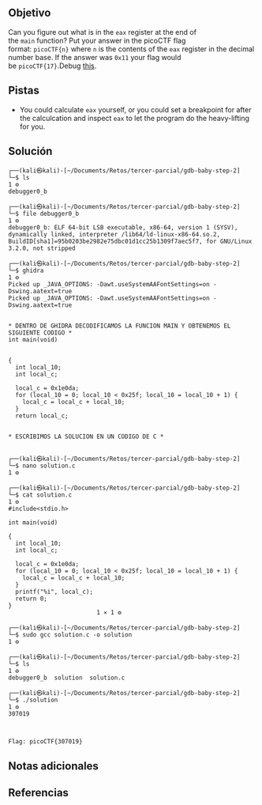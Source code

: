 ## Objetivo
Can you figure out what is in the `eax` register at the end of the `main` function? Put your answer in the picoCTF flag format: `picoCTF{n}` where `n` is the contents of the `eax` register in the decimal number base. If the answer was `0x11` your flag would be `picoCTF{17}`.Debug [this](https://artifacts.picoctf.net/c/520/debugger0_b).

## Pistas
- You could calculate `eax` yourself, or you could set a breakpoint for after the calculcation and inspect `eax` to let the program do the heavy-lifting for you.

## Solución
```
┌──(kali㉿kali)-[~/Documents/Retos/tercer-parcial/gdb-baby-step-2]
└─$ ls                                                                                                          1 ⚙
debugger0_b
                                                                                                                    
┌──(kali㉿kali)-[~/Documents/Retos/tercer-parcial/gdb-baby-step-2]
└─$ file debugger0_b                                                                                            1 ⚙
debugger0_b: ELF 64-bit LSB executable, x86-64, version 1 (SYSV), dynamically linked, interpreter /lib64/ld-linux-x86-64.so.2, BuildID[sha1]=95b0203be2982e75dbc01d1cc25b1309f7aec5f7, for GNU/Linux 3.2.0, not stripped
                                                                                                                    
┌──(kali㉿kali)-[~/Documents/Retos/tercer-parcial/gdb-baby-step-2]
└─$ ghidra                                                                                                      1 ⚙
Picked up _JAVA_OPTIONS: -Dawt.useSystemAAFontSettings=on -Dswing.aatext=true
Picked up _JAVA_OPTIONS: -Dawt.useSystemAAFontSettings=on -Dswing.aatext=true


* DENTRO DE GHIDRA DECODIFICAMOS LA FUNCION MAIN Y OBTENEMOS EL SIGUIENTE CODIGO *
int main(void)


{
  int local_10;
  int local_c;
  
  local_c = 0x1e0da;
  for (local_10 = 0; local_10 < 0x25f; local_10 = local_10 + 1) {
    local_c = local_c + local_10;
  }
  return local_c;


* ESCRIBIMOS LA SOLUCION EN UN CODIGO DE C *


┌──(kali㉿kali)-[~/Documents/Retos/tercer-parcial/gdb-baby-step-2]
└─$ nano solution.c                                                                                             1 ⚙
                                                                                                                    
┌──(kali㉿kali)-[~/Documents/Retos/tercer-parcial/gdb-baby-step-2]
└─$ cat solution.c                                                                                              1 ⚙
#include<stdio.h>

int main(void)

{
  int local_10;
  int local_c;
  
  local_c = 0x1e0da;
  for (local_10 = 0; local_10 < 0x25f; local_10 = local_10 + 1) {
    local_c = local_c + local_10;
  }
  printf("%i", local_c);
  return 0;
}
                         1 ⨯ 1 ⚙
                                                                                                                    
┌──(kali㉿kali)-[~/Documents/Retos/tercer-parcial/gdb-baby-step-2]
└─$ sudo gcc solution.c -o solution                                                                             1 ⚙
                                                                                                                    
┌──(kali㉿kali)-[~/Documents/Retos/tercer-parcial/gdb-baby-step-2]
└─$ ls                                                                                                          1 ⚙
debugger0_b  solution  solution.c
                                                                                                                    
┌──(kali㉿kali)-[~/Documents/Retos/tercer-parcial/gdb-baby-step-2]
└─$ ./solution                                                                                                  1 ⚙
307019



Flag: picoCTF{307019}
```

## Notas adicionales


## Referencias

